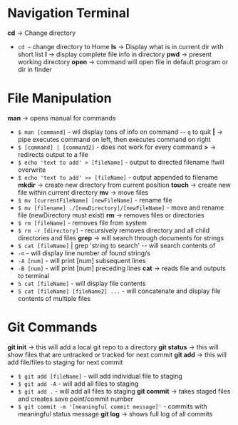 # Navigation Terminal
**cd** -> Change directory
- `cd ~` change directory to Home
**ls** -> Display what is in current dir with short list
**l** -> display complete file info in directory
**pwd** -> present working directory
**open** -> command will open file in default program or dir in finder

# File Manipulation
**man** -> opens manual for commands
- `$ man [command]` - wil display tons of info on command -- `q` to quit
**|** -> pipe executes command on left, then executes command on right
- `$ [command] | [command2]` - does not work for every command
**>** -> redirects output to a file
- `$ echo 'text to add' > [fileName]` - output to directed filename !!will overwrite
- `$ echo 'text to add' >> [fileName]` - output appended to filename
**mkdir** -> create new directory from current position
**touch** -> create new file within current directory
**mv** -> move files
- `$ mv [currentFileName] [newFileName]` - rename file
- `$ mv [filename] ./[newDirectory]/[newFileName]` - move and rename file (newDirectory must exist)
**rm** -> removes files or directories
- `$ rm [fileName]` - removes file from system
- `$ rm -r [directory]` - recursively removes directory and all child directories and files
**grep** -> will search through documents for strings
- `$ cat [fileName]` | grep 'string to search' -- will search contents of
- `-n` - will display line number of found string/s
- `-A [num]` -  will print [num] subsequent lines
- `-B [num]` - will print [num] preceding lines
**cat** -> reads file and outputs to terminal
- `S cat [fileName]` - will display file contents
- `S cat [fileName] [fileName2] ...` - will concatenate and display file contents of multiple files


# Git Commands
**git init** -> this will add a local git repo to a directory
**git status** -> this will show files that are untracked or tracked for next commit
**git add** -> this will add file/files to staging for next commit
- `$ git add [fileName]` - will add individual file to staging
- `$ git add -A` - will add all files to staging
- `$ git add .` - will add all files to staging
**git commit** -> takes staged files and creates save point/commit number
- `$ git commit -m '[meaningful commit message]'` - commits with meaningful status message
**git log** -> shows full log of all commits
<!-- **git checkout** -> creates a new branch
- `$ git checkout -b [branchName]` - create new branch and switches to it
- `$ git checkout [branchName]` - switches to that branch -->
